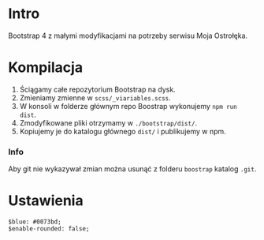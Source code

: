 # Intro

Bootstrap 4 z małymi modyfikacjami na potrzeby serwisu Moja Ostrołęka.

# Kompilacja

1. Ściągamy całe repozytorium Bootstrap na dysk.
1. Zmieniamy zmienne w `scss/_viariables.scss`.
1. W konsoli w folderze głównym repo Boostrap wykonujemy `npm run dist`.
1. Zmodyfikowane pliki otrzymamy w `./bootstrap/dist/`.
1. Kopiujemy je do katalogu głównego `dist/` i publikujemy w npm.

### Info
Aby git nie wykazywał zmian można usunąć z folderu `boostrap` katalog `.git`.

# Ustawienia

```
$blue: #0073bd;
$enable-rounded: false;
```
